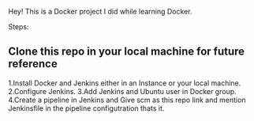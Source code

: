 Hey! 
This is a Docker project I did while learning Docker.

Steps:
## Clone this repo in your local machine for future reference ##
1.Install Docker and Jenkins either in an Instance or your local machine.
2.Configure Jenkins.
3.Add Jenkins and Ubuntu user in Docker group.
4.Create a pipeline in Jenkins and Give scm as this repo link and mention Jenkinsfile in the pipeline configutration thats it.

